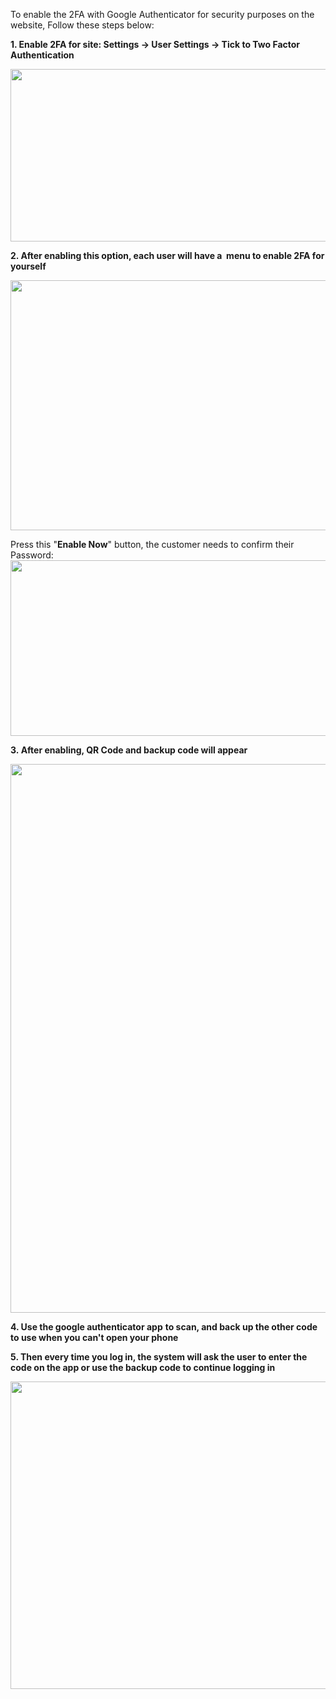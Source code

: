 <p dir="auto">To enable the 2FA with Google Authenticator for security purposes on the website, Follow these steps below:</p>
<p dir="auto"><strong>1. Enable 2FA for site: Settings -&gt; User Settings -&gt; Tick to Two Factor Authentication&nbsp;</strong></p>
<p dir="auto"><img src="" alt="" width="1049" height="276" /></p>
<p dir="auto"><strong>2. After enabling this option, each user will have a&nbsp; menu to enable 2FA for yourself</strong></p>
<p dir="auto"><img src="" alt="" width="1013" height="400" /></p>
<p dir="auto">Press this "<strong>Enable Now</strong>" button, the customer needs to confirm their Password:<img src="" alt="" width="779" height="281" /></p>
<p dir="auto"><strong>3.&nbsp;After enabling, QR Code and backup code will appear</strong></p>
<p dir="auto"><img src="" alt="" width="926" height="878" /></p>
<p dir="auto"><strong>4. Use the google authenticator app</strong> <strong>to scan, and back up the other code to use when you can't open your phone</strong></p>
<p dir="auto"><strong>5. Then every time you log in, the system will ask the user to enter the code on the app or use the backup code to continue logging in</strong></p>
<p dir="auto"><img src="" alt="" width="763" height="492" /></p>
<p dir="auto">&nbsp;</p>
<p dir="auto">&nbsp;</p>
<p dir="auto">&nbsp;</p>